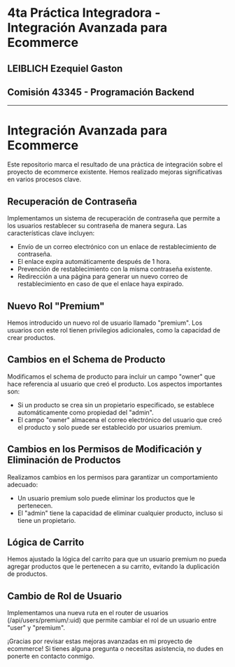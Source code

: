 # 4ta Práctica Integradora - Integración Avanzada para Ecommerce

## LEIBLICH Ezequiel Gaston

## Comisión 43345 - Programación Backend

------------------------------------------------------

# Integración Avanzada para Ecommerce

Este repositorio marca el resultado de una práctica de integración sobre el proyecto de ecommerce existente. Hemos realizado mejoras significativas en varios procesos clave.

## Recuperación de Contraseña

Implementamos un sistema de recuperación de contraseña que permite a los usuarios restablecer su contraseña de manera segura. Las características clave incluyen:

* Envío de un correo electrónico con un enlace de restablecimiento de contraseña.
* El enlace expira automáticamente después de 1 hora.
* Prevención de restablecimiento con la misma contraseña existente.
* Redirección a una página para generar un nuevo correo de restablecimiento en caso de que el enlace haya expirado.

## Nuevo Rol "Premium"

Hemos introducido un nuevo rol de usuario llamado "premium". Los usuarios con este rol tienen privilegios adicionales, como la capacidad de crear productos.

## Cambios en el Schema de Producto

Modificamos el schema de producto para incluir un campo "owner" que hace referencia al usuario que creó el producto. Los aspectos importantes son:

* Si un producto se crea sin un propietario especificado, se establece automáticamente como propiedad del "admin".
* El campo "owner" almacena el correo electrónico del usuario que creó el producto y solo puede ser establecido por usuarios premium.

## Cambios en los Permisos de Modificación y Eliminación de Productos

Realizamos cambios en los permisos para garantizar un comportamiento adecuado:

* Un usuario premium solo puede eliminar los productos que le pertenecen.
* El "admin" tiene la capacidad de eliminar cualquier producto, incluso si tiene un propietario.

## Lógica de Carrito

Hemos ajustado la lógica del carrito para que un usuario premium no pueda agregar productos que le pertenecen a su carrito, evitando la duplicación de productos.

## Cambio de Rol de Usuario

Implementamos una nueva ruta en el router de usuarios (/api/users/premium/:uid) que permite cambiar el rol de un usuario entre "user" y "premium".

¡Gracias por revisar estas mejoras avanzadas en mi proyecto de ecommerce! Si tienes alguna pregunta o necesitas asistencia, no dudes en ponerte en contacto conmigo.
